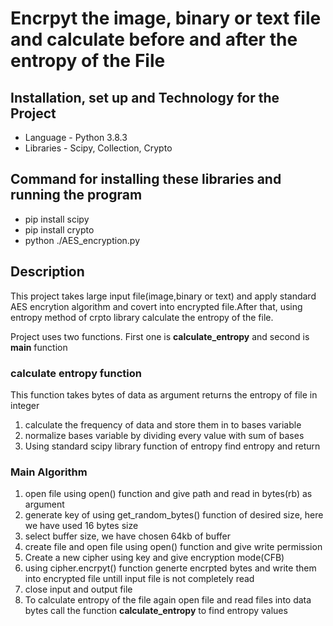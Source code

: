 <html>

<head>

</head>

<body>
    <h1>Encrpyt the image, binary or text file and calculate before and after the entropy of the File</h1>
    <h2>Installation, set up and Technology for the Project</h2>
    <ul>
        <li>Language - Python 3.8.3</li>
        <li>Libraries - Scipy, Collection, Crypto</li>
    </ul>
    <h2>Command for installing these libraries and running the program</h2>
    <ul>
        <li>pip install scipy</li>
        <li>pip install crypto</li>
        <li>python ./AES_encryption.py</li>
    </ul>
    <h2>Description</h2>
    <p>This project takes large input file(image,binary or text) and apply standard AES encrytion algorithm and covert
        into encrypted file.After that, using entropy method of crpto library calculate the entropy of the file.
    </p>
    <p>Project uses two functions. First one is <b>calculate_entropy</b> and second is <b>main</b> function</p>
    <h3>calculate entropy function</h3>
    <p>This function takes bytes of data as argument returns the entropy of file in integer</p>
    <ol>
        <li>calculate the frequency of data and store them in to bases variable</li>
        <li>normalize bases variable by dividing every value with sum of bases</li>
        <li>Using standard scipy library function of entropy find entropy and return</li>
    </ol>
 
<h3> Main Algorithm</h3>
    <ol>
        <li>open file using open() function and give path and read in bytes(rb) as argument</li>
        <li>generate key of using get_random_bytes() function of desired size, here we have used 16 bytes size</li>
        <li>select buffer size, we have chosen 64kb of buffer</li>
        <li>create file and open file using open() function and give write permission</li>
        <li>Create a new cipher using key and give encryption mode(CFB)</li>
        <li>using cipher.encrpyt() function generte encrpted bytes and write them into encrypted file untill input file
            is not completely read</li>
        <li>close input and output file</li>
        <li>To calculate entropy of the file again open file and read files into data bytes call the function
            <b>calculate_entropy</b> to find entropy values</li>
    </ol>
  

    


</body>

</html>
